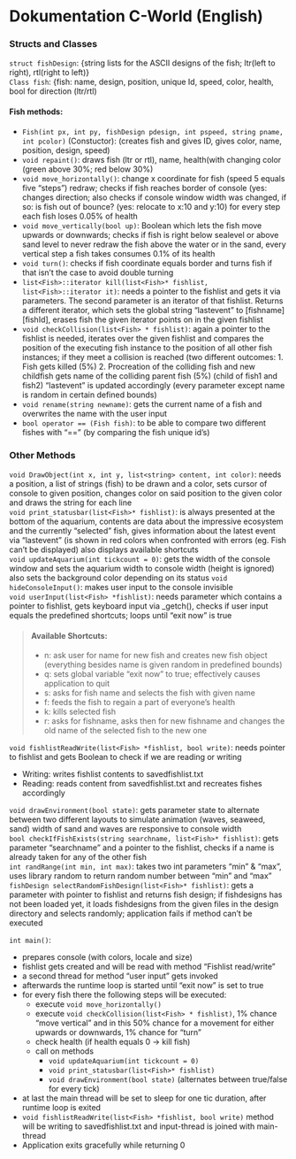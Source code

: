 # Dokumentation C-World (English)
### Structs and Classes
`struct fishDesign`: {string lists for the ASCII designs of the fish; ltr(left to right), rtl(right to left)}  
`Class fish`: {fish: name, design, position, unique Id, speed, color, health, bool for direction (ltr/rtl)
#### Fish methods:
  * `Fish(int px, int py, fishDesign pdesign, int pspeed, string pname, int pcolor)` (Constuctor): (creates fish and gives ID, gives color, name, position, design, speed)  
  * `void repaint()`: draws fish (ltr or rtl), name, health(with changing color (green above 30%; red below 30%)   
  * `void move_horizontally()`: change x coordinate for fish (speed 5 equals five “steps”) redraw; checks if fish reaches border of console (yes: changes direction; also checks if console window width was changed, if so: is fish out of bounce? (yes: relocate to x:10 and y:10) for every step each fish loses 0.05% of health  
  * `void move_vertically(bool up)`: Boolean which lets the fish move upwards or downwards; checks if fish is right below sealevel or above sand level to never redraw the fish above the water or in the sand, every vertical step a fish takes consumes 0.1% of its health  
  * `void turn()`: checks if fish coordinate equals border and turns fish if that isn’t the case to avoid double turning  
  * `list<Fish>::iterator kill(list<Fish>* fishlist, list<Fish>::iterator it)`: needs a pointer to the fishlist and gets it via parameters. The second parameter is an iterator of that fishlist. Returns a different iterator, which sets the global string “lastevent” to [fishname][fishId], erases fish the given iterator points on in the given fishlist  
  * `void checkCollision(list<Fish> * fishlist)`: again a pointer to the fishlist is needed, iterates over the given fishlist and compares the position of the executing fish instance to the position of all other fish instances; if they meet a collision is reached (two different outcomes: 1. Fish gets killed (5%) 2. Procreation of the colliding fish and new childfish gets name of the colliding parent fish (5%) (child of fish1 and fish2) “lastevent” is updated accordingly (every parameter except name is random in certain defined bounds)  
  * `void rename(string newname)`: gets the current name of a fish and overwrites the name with the user input  
  * `bool operator == (Fish fish)`: to be able to compare two different fishes with “==” (by comparing the fish unique id’s)  

### Other Methods
`void DrawObject(int x, int y, list<string> content, int color)`: needs a position, a list of strings (fish) to be drawn and a color, sets cursor of console to given position, changes color on said position to the given color and draws the string for each line   
`void print_statusbar(list<Fish>* fishlist)`: is always presented at the bottom of the aquarium, contents are data about the impressive ecosystem and the currently “selected” fish, gives information about the latest event via “lastevent” (is shown in red colors when confronted with errors (eg. Fish can’t be displayed) also displays available shortcuts  
`void updateAquarium(int tickcount = 0)`: gets the width of the console window and sets the aquarium width to console width (height is ignored)  
also sets the background color depending on its status
`void hideConsoleInput()`: makes user input to the console invisible  
`void userInput(list<Fish> *fishlist)`: needs parameter which contains a pointer to fishlist, gets keyboard input via _getch(), checks if user input equals the predefined shortcuts; loops until “exit now” is true
> #### Available Shortcuts:
> *	n: ask user for name for new fish and creates new fish object (everything besides name is given random in predefined bounds)
> *	q: sets global variable “exit now” to true; effectively causes application to quit
> *	s: asks for fish name and selects the fish with given name
> *	f: feeds the fish to regain a part of everyone’s health
> *	k: kills selected fish
> *	r: asks for fishname, asks then for new fishname and changes the old name of the selected fish to the new one 
 
`void fishlistReadWrite(list<Fish> *fishlist, bool write)`: needs pointer to fishlist and gets Boolean to check if we are reading or writing  
  *	Writing: writes fishlist contents to savedfishlist.txt  
  *	Reading: reads content from savedfishlist.txt and recreates fishes accordingly  
  
`void drawEnvironment(bool state)`: gets parameter state to alternate between two different layouts to simulate animation (waves, seaweed, sand) width of sand and waves are responsive to console width  
`bool checkIfFishExists(string searchname, list<Fish>* fishlist)`: gets parameter “searchname” and a pointer to the fishlist, checks if a name is already taken for any of the other fish  
`int randRange(int min, int max)`: takes two int parameters “min” & “max”, uses library random to return random number between “min” and “max”  
`fishDesign selectRandomFishDesign(list<Fish>* fishlist)`: gets a parameter with pointer to fishlist and returns fish design; if fishdesigns has not been loaded yet, it loads fishdesigns from the given files in the design directory and selects randomly; application fails if method can’t be executed  

`int main()`:  
* prepares console (with colors, locale and size)
* fishlist gets created and will be read with method “Fishlist read/write”
* a second thread for method “user input” gets invoked
* afterwards the runtime loop is started until “exit now” is set to true
* for every fish there the following steps will be executed:
  * execute `void move_horizontally()`
  * execute `void checkCollision(list<Fish> * fishlist)`, 1% chance “move vertical” and in this 50% chance for a movement for either upwards or downwards, 1% chance for “turn”
  * check health (if health equals 0 -> kill fish)
  * call on methods 
    * `void updateAquarium(int tickcount = 0)`
    * `void print_statusbar(list<Fish>* fishlist)`
    * `void drawEnvironment(bool state)` (alternates between true/false for every tick)
* at last the main thread will be set to sleep for one tic duration, after runtime loop is exited
* `void fishlistReadWrite(list<Fish> *fishlist, bool write)` method will be writing to savedfishlist.txt and input-thread is joined with main-thread
* Application exits gracefully while returning 0  



